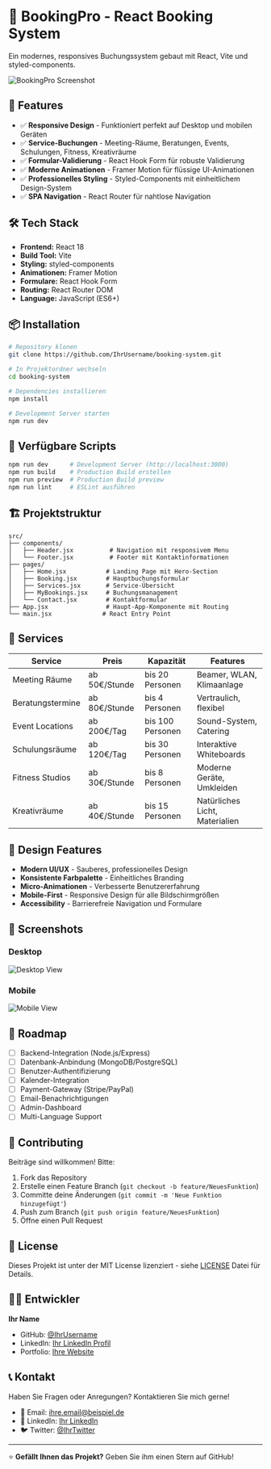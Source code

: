 # 📅 BookingPro - React Booking System

Ein modernes, responsives Buchungssystem gebaut mit React, Vite und styled-components.

![BookingPro Screenshot](https://via.placeholder.com/800x400/2563eb/ffffff?text=BookingPro+Booking+System)

## 🚀 Features

- ✅ **Responsive Design** - Funktioniert perfekt auf Desktop und mobilen Geräten
- ✅ **Service-Buchungen** - Meeting-Räume, Beratungen, Events, Schulungen, Fitness, Kreativräume
- ✅ **Formular-Validierung** - React Hook Form für robuste Validierung
- ✅ **Moderne Animationen** - Framer Motion für flüssige UI-Animationen
- ✅ **Professionelles Styling** - Styled-Components mit einheitlichem Design-System
- ✅ **SPA Navigation** - React Router für nahtlose Navigation

## 🛠️ Tech Stack

- **Frontend:** React 18
- **Build Tool:** Vite
- **Styling:** styled-components
- **Animationen:** Framer Motion
- **Formulare:** React Hook Form
- **Routing:** React Router DOM
- **Language:** JavaScript (ES6+)

## 📦 Installation

```bash
# Repository klonen
git clone https://github.com/IhrUsername/booking-system.git

# In Projektordner wechseln
cd booking-system

# Dependencies installieren
npm install

# Development Server starten
npm run dev
```

## 🎯 Verfügbare Scripts

```bash
npm run dev      # Development Server (http://localhost:3000)
npm run build    # Production Build erstellen
npm run preview  # Production Build preview
npm run lint     # ESLint ausführen
```

## 🏗️ Projektstruktur

```
src/
├── components/
│   ├── Header.jsx          # Navigation mit responsivem Menu
│   └── Footer.jsx          # Footer mit Kontaktinformationen
├── pages/
│   ├── Home.jsx           # Landing Page mit Hero-Section
│   ├── Booking.jsx        # Hauptbuchungsformular
│   ├── Services.jsx       # Service-Übersicht
│   ├── MyBookings.jsx     # Buchungsmanagement
│   └── Contact.jsx        # Kontaktformular
├── App.jsx                # Haupt-App-Komponente mit Routing
└── main.jsx              # React Entry Point
```

## 💼 Services

| Service          | Preis         | Kapazität        | Features                       |
| ---------------- | ------------- | ---------------- | ------------------------------ |
| Meeting Räume    | ab 50€/Stunde | bis 20 Personen  | Beamer, WLAN, Klimaanlage      |
| Beratungstermine | ab 80€/Stunde | bis 4 Personen   | Vertraulich, flexibel          |
| Event Locations  | ab 200€/Tag   | bis 100 Personen | Sound-System, Catering         |
| Schulungsräume   | ab 120€/Tag   | bis 30 Personen  | Interaktive Whiteboards        |
| Fitness Studios  | ab 30€/Stunde | bis 8 Personen   | Moderne Geräte, Umkleiden      |
| Kreativräume     | ab 40€/Stunde | bis 15 Personen  | Natürliches Licht, Materialien |

## 🎨 Design Features

- **Modern UI/UX** - Sauberes, professionelles Design
- **Konsistente Farbpalette** - Einheitliches Branding
- **Micro-Animationen** - Verbesserte Benutzererfahrung
- **Mobile-First** - Responsive Design für alle Bildschirmgrößen
- **Accessibility** - Barrierefreie Navigation und Formulare

## 📱 Screenshots

### Desktop

![Desktop View](https://via.placeholder.com/800x500/f8fafc/334155?text=Desktop+View)

### Mobile

![Mobile View](https://via.placeholder.com/400x700/f8fafc/334155?text=Mobile+View)

## 🔮 Roadmap

- [ ] Backend-Integration (Node.js/Express)
- [ ] Datenbank-Anbindung (MongoDB/PostgreSQL)
- [ ] Benutzer-Authentifizierung
- [ ] Kalender-Integration
- [ ] Payment-Gateway (Stripe/PayPal)
- [ ] Email-Benachrichtigungen
- [ ] Admin-Dashboard
- [ ] Multi-Language Support

## 🤝 Contributing

Beiträge sind willkommen! Bitte:

1. Fork das Repository
2. Erstelle einen Feature Branch (`git checkout -b feature/NeuesFunktion`)
3. Committe deine Änderungen (`git commit -m 'Neue Funktion hinzugefügt'`)
4. Push zum Branch (`git push origin feature/NeuesFunktion`)
5. Öffne einen Pull Request

## 📄 License

Dieses Projekt ist unter der MIT License lizenziert - siehe [LICENSE](LICENSE) Datei für Details.

## 👨‍💻 Entwickler

**Ihr Name**

- GitHub: [@IhrUsername](https://github.com/IhrUsername)
- LinkedIn: [Ihr LinkedIn Profil](https://linkedin.com/in/ihr-profil)
- Portfolio: [Ihre Website](https://ihre-website.de)

## 📞 Kontakt

Haben Sie Fragen oder Anregungen? Kontaktieren Sie mich gerne!

- 📧 Email: ihre.email@beispiel.de
- 💼 LinkedIn: [Ihr LinkedIn](https://linkedin.com/in/ihr-profil)
- 🐦 Twitter: [@IhrTwitter](https://twitter.com/IhrTwitter)

---

⭐ **Gefällt Ihnen das Projekt?** Geben Sie ihm einen Stern auf GitHub!
